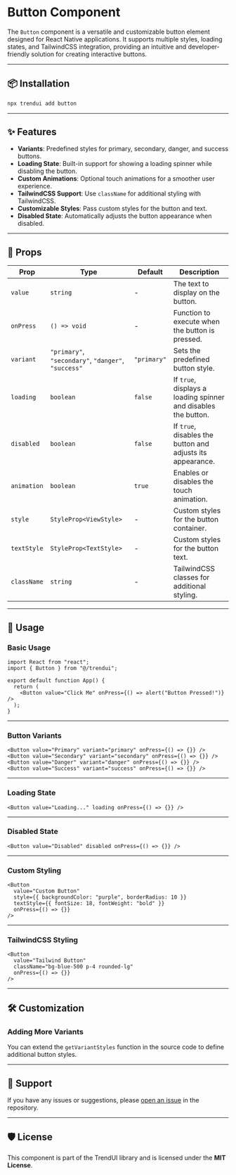 # Button Component

The `Button` component is a versatile and customizable button element designed for React Native applications. It supports multiple styles, loading states, and TailwindCSS integration, providing an intuitive and developer-friendly solution for creating interactive buttons.

---

## 📦 Installation
```bash
npx trendui add button
```
---

## ✨ Features

- **Variants**: Predefined styles for primary, secondary, danger, and success buttons.
- **Loading State**: Built-in support for showing a loading spinner while disabling the button.
- **Custom Animations**: Optional touch animations for a smoother user experience.
- **TailwindCSS Support**: Use `className` for additional styling with TailwindCSS.
- **Customizable Styles**: Pass custom styles for the button and text.
- **Disabled State**: Automatically adjusts the button appearance when disabled.

---

## 🔧 Props

| Prop        | Type                                                      | Default    | Description                                                                 |
|-------------|-----------------------------------------------------------|------------|-----------------------------------------------------------------------------|
| `value`     | `string`                                                  | -          | The text to display on the button.                                         |
| `onPress`   | `() => void`                                              | -          | Function to execute when the button is pressed.                            |
| `variant`   | `"primary"`, `"secondary"`, `"danger"`, `"success"`       | `"primary"`| Sets the predefined button style.                                          |
| `loading`   | `boolean`                                                 | `false`    | If `true`, displays a loading spinner and disables the button.             |
| `disabled`  | `boolean`                                                 | `false`    | If `true`, disables the button and adjusts its appearance.                 |
| `animation` | `boolean`                                                 | `true`     | Enables or disables the touch animation.                                   |
| `style`     | `StyleProp<ViewStyle>`                                    | -          | Custom styles for the button container.                                    |
| `textStyle` | `StyleProp<TextStyle>`                                    | -          | Custom styles for the button text.                                         |
| `className` | `string`                                                  | -          | TailwindCSS classes for additional styling.                                |

---

## 🚀 Usage

### Basic Usage

```tsx
import React from "react";
import { Button } from "@/trendui";

export default function App() {
  return (
    <Button value="Click Me" onPress={() => alert("Button Pressed!")} />
  );
}
```

---

### Button Variants

```tsx
<Button value="Primary" variant="primary" onPress={() => {}} />
<Button value="Secondary" variant="secondary" onPress={() => {}} />
<Button value="Danger" variant="danger" onPress={() => {}} />
<Button value="Success" variant="success" onPress={() => {}} />
```

---

### Loading State

```tsx
<Button value="Loading..." loading onPress={() => {}} />
```

---

### Disabled State

```tsx
<Button value="Disabled" disabled onPress={() => {}} />
```

---

### Custom Styling

```tsx
<Button
  value="Custom Button"
  style={{ backgroundColor: "purple", borderRadius: 10 }}
  textStyle={{ fontSize: 18, fontWeight: "bold" }}
  onPress={() => {}}
/>
```

---

### TailwindCSS Styling

```tsx
<Button
  value="Tailwind Button"
  className="bg-blue-500 p-4 rounded-lg"
  onPress={() => {}}
/>
```

---

## 🛠 Customization

### Adding More Variants

You can extend the `getVariantStyles` function in the source code to define additional button styles.

---

## 💬 Support

If you have any issues or suggestions, please [open an issue](https://github.com/trendui/react-native/issues) in the repository.

---

## 🛡 License

This component is part of the TrendUI library and is licensed under the **MIT License**.